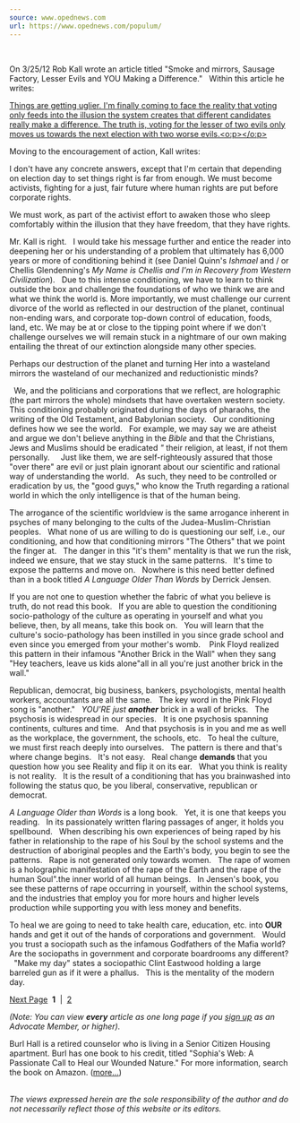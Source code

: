 ```yaml
---
source: www.opednews.com
url: https://www.opednews.com/populum/
---
```


 

On 3/25/12 Rob Kall wrote an article titled "Smoke and mirrors, Sausage Factory, Lesser Evils and YOU Making a Difference."   Within this article he writes:

<ins>Things are getting uglier. I'm finally coming to face the reality that voting only feeds into the illusion the system creates that different candidates really make a difference. The truth is, voting for the lesser of two evils only moves us towards the next election with two worse evils.<o:p></o:p></ins>

Moving to the encouragement of action, Kall writes:

I don't have any concrete answers, except that I'm certain that depending on election day to set things right is far from enough. We must become activists, fighting for a just, fair future where human rights are put before corporate rights.

We must work, as part of the activist effort to awaken those who sleep comfortably within the illusion that they have freedom, that they have rights.

Mr. Kall is right.   I would take his message further and entice the reader into deepening her or his understanding of a problem that ultimately has 6,000 years or more of conditioning behind it (see Daniel Quinn's _Ishmael_ and / or Chellis Glendenning's _My Name is Chellis and I'm in Recovery from Western Civilization_).   Due to this intense conditioning, we have to learn to think outside the box and challenge the foundations of who we think we are and what we think the world is. More importantly, we must challenge our current divorce of the world as reflected in our destruction of the planet, continual non-ending wars, and corporate top-down control of education, foods, land, etc. We may be at or close to the tipping point where if we don't challenge ourselves we will remain stuck in a nightmare of our own making entailing the threat of our extinction alongside many other species.

Perhaps our destruction of the planet and turning Her into a wasteland mirrors the wasteland of our mechanized and reductionistic minds?  

  We, and the politicians and corporations that we reflect, are holographic (the part mirrors the whole) mindsets that have overtaken western society.   This conditioning probably originated during the days of pharaohs, the writing of the Old Testament, and Babylonian society.   Our conditioning defines how we see the world.   For example, we may say we are atheist and argue we don't believe anything in the _Bible_ and that the Christians, Jews and Muslims should be eradicated _"_ their religion, at least, if not them personally.     Just like them, we are self-righteously assured that those "over there" are evil or just plain ignorant about our scientific and rational way of understanding the world.   As such, they need to be controlled or eradication by us, the "good guys," who know the Truth regarding a rational world in which the only intelligence is that of the human being.

The arrogance of the scientific worldview is the same arrogance inherent in psyches of many belonging to the cults of the Judea-Muslim-Christian peoples.   What none of us are willing to do is questioning our self, i.e., our conditioning, and how that conditioning mirrors "The Others" that we point the finger at.   The danger in this "it's them" mentality is that we run the risk, indeed we ensure, that we stay stuck in the same patterns.   It's time to expose the patterns and move on.   Nowhere is this need better defined than in a book titled _A Language Older Than Words_ by Derrick Jensen.   

If you are not one to question whether the fabric of what you believe is truth, do not read this book.   If you are able to question the conditioning socio-pathology of the culture as operating in yourself and what you believe, then, by all means, take this book on.   You will learn that the culture's socio-pathology has been instilled in you since grade school and even since you emerged from your mother's womb.    Pink Floyd realized this pattern in their infamous "Another Brick in the Wall" when they sang "Hey teachers, leave us kids alone"all in all you're just another brick in the wall."

Republican, democrat, big business, bankers, psychologists, mental health workers, accountants are all the same.   The key word in the Pink Floyd song is "another."   _YOU'RE just_ **_another_** brick in a wall of bricks.   The psychosis is widespread in our species.   It is one psychosis spanning continents, cultures and time.   And that psychosis is in you and me as well as the workplace, the government, the schools, etc.   To heal the culture, we must first reach deeply into ourselves.   The pattern is there and that's where change begins.   It's not easy.   Real change **demands** that you question how you see Reality and flip it on its ear.   What you think is reality is not reality.   It is the result of a conditioning that has you brainwashed into following the status quo, be you liberal, conservative, republican or democrat.

_A Language Older than Words_ is a long book.   Yet, it is one that keeps you reading.   In its passionately written flaring passages of anger, it holds you spellbound.   When describing his own experiences of being raped by his father in relationship to the rape of his Soul by the school systems and the destruction of aboriginal peoples and the Earth's body, you begin to see the patterns.   Rape is not generated only towards women.   The rape of women is a holographic manifestation of the rape of the Earth and the rape of the human Soul".the inner world of all human beings.   In Jensen's book, you see these patterns of rape occurring in yourself, within the school systems, and the industries that employ you for more hours and higher levels production while supporting you with less money and benefits.

To heal we are going to need to take health care, education, etc. into **OUR** hands and get it out of the hands of corporations and government.   Would you trust a sociopath such as the infamous Godfathers of the Mafia world?   Are the sociopaths in government and corporate boardrooms any different?   "Make my day" states a sociopathic Clint Eastwood holding a large barreled gun as if it were a phallus.   This is the mentality of the modern day.

[Next Page](https://www.opednews.com/articles/2/Reflections-on-Derrick-Jen-by-Burl-Hall-120329-435.html)  **1**  |  [2](https://www.opednews.com/articles/2/Reflections-on-Derrick-Jen-by-Burl-Hall-120329-435.html)

_(Note: You can view **every** article as one long page if you [sign up](https://www.opednews.com/populum/membership.php?t=prtfriendly) as an Advocate Member, or higher)._

Burl Hall is a retired counselor who is living in a Senior Citizen Housing apartment. Burl has one book to his credit, titled "Sophia's Web: A Passionate Call to Heal our Wounded Nature." For more information, search the book on Amazon. ([more...](https://www.opednews.com/author/author58753.html))  
 

_The views expressed herein are the sole responsibility of the author and do not necessarily reflect those of this website or its editors._
